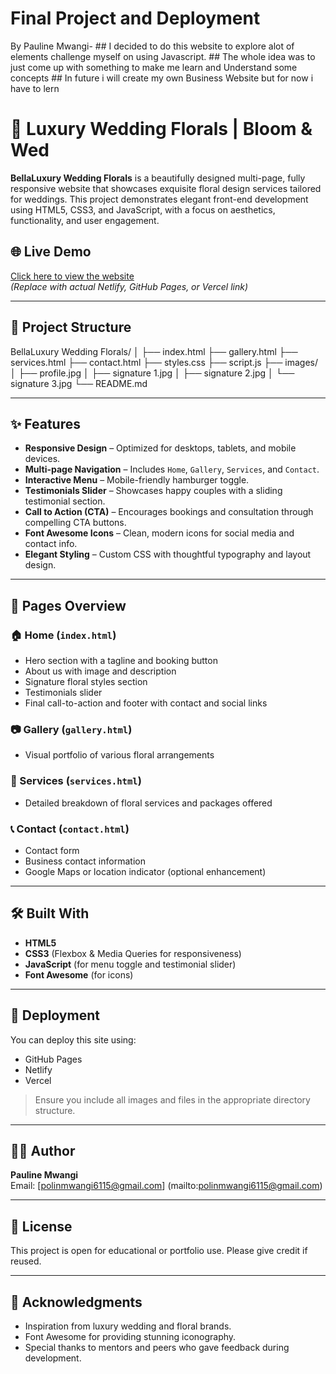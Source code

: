 # Final Project and Deployment

By Pauline Mwangi- ## I decided to do this website to explore alot of elements challenge myself on using Javascript.
                   ## The whole idea was to just come up with something to make me learn and Understand some concepts 
                   ## In future i will create my own Business Website but for now i have to lern

# 🌸 Luxury Wedding Florals  |  Bloom & Wed

**BellaLuxury Wedding Florals** is a beautifully designed multi-page, fully responsive website that showcases exquisite floral design services tailored for weddings. This project demonstrates elegant front-end development using HTML5, CSS3, and JavaScript, with a focus on aesthetics, functionality, and user engagement.

## 🌐 Live Demo

[Click here to view the website](https://your-deployment-link.com)  
*(Replace with actual Netlify, GitHub Pages, or Vercel link)*

---

## 📁 Project Structure



BellaLuxury Wedding Florals/
│
├── index.html
├── gallery.html
├── services.html
├── contact.html
├── styles.css
├── script.js
├── images/
│ ├── profile.jpg
│ ├── signature 1.jpg
│ ├── signature 2.jpg
│ └── signature 3.jpg
└── README.md



---

## ✨ Features

- **Responsive Design** – Optimized for desktops, tablets, and mobile devices.
- **Multi-page Navigation** – Includes `Home`, `Gallery`, `Services`, and `Contact`.
- **Interactive Menu** – Mobile-friendly hamburger toggle.
- **Testimonials Slider** – Showcases happy couples with a sliding testimonial section.
- **Call to Action (CTA)** – Encourages bookings and consultation through compelling CTA buttons.
- **Font Awesome Icons** – Clean, modern icons for social media and contact info.
- **Elegant Styling** – Custom CSS with thoughtful typography and layout design.

---

## 📸 Pages Overview

### 🏠 Home (`index.html`)
- Hero section with a tagline and booking button
- About us with image and description
- Signature floral styles section
- Testimonials slider
- Final call-to-action and footer with contact and social links

### 📷 Gallery (`gallery.html`)
- Visual portfolio of various floral arrangements

### 💐 Services (`services.html`)
- Detailed breakdown of floral services and packages offered

### 📞 Contact (`contact.html`)
- Contact form
- Business contact information
- Google Maps or location indicator (optional enhancement)

---

## 🛠️ Built With

- **HTML5**
- **CSS3** (Flexbox & Media Queries for responsiveness)
- **JavaScript** (for menu toggle and testimonial slider)
- **Font Awesome** (for icons)

---

## 🚀 Deployment

You can deploy this site using:
- GitHub Pages
- Netlify
- Vercel

> Ensure you include all images and files in the appropriate directory structure.

---

## 👩‍💻 Author

**Pauline Mwangi**  
Email: [polinmwangi6115@gmail.com]
(mailto:polinmwangi6115@gmail.com)

---

## 📄 License

This project is open for educational or portfolio use. Please give credit if reused.

---

## 🙌 Acknowledgments

- Inspiration from luxury wedding and floral brands.
- Font Awesome for providing stunning iconography.
- Special thanks to mentors and peers who gave feedback during development.



